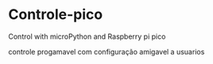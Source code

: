 # Controle-pico
Control with microPython and Raspberry pi pico

controle progamavel com configuração amigavel a usuarios
